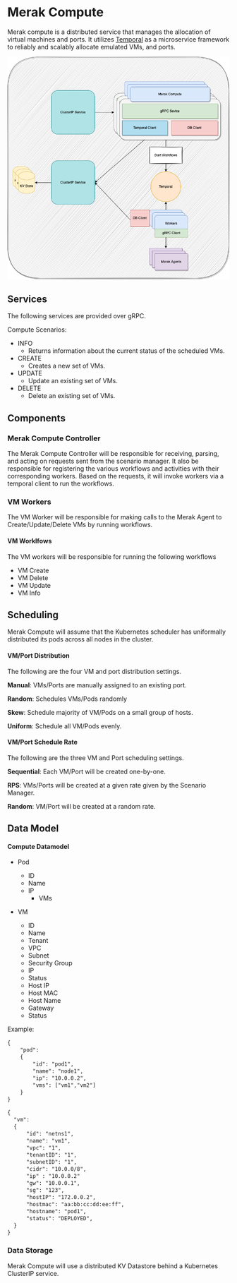 # Merak Compute

Merak compute is a distributed service that manages the allocation of virtual machines and ports. It utilizes [Temporal](https://temporal.io) as a microservice framework to
reliably and scalably allocate emulated VMs, and ports.

![merak compute design diagram](../images/merak_compute_design_diagram.png)

## Services

The following services are provided over gRPC.

Compute Scenarios:
- INFO
  - Returns information about the current status of the scheduled VMs.
- CREATE
  - Creates a new set of VMs.
- UPDATE
  - Update an existing set of VMs.
- DELETE
  - Delete an existing set of VMs.

## Components

### Merak Compute Controller
The Merak Compute Controller will be responsible for receiving, parsing, and acting on requests sent  from the scenario manager. It also be responsible for registering the various
workflows and activities with their corresponding workers.
Based on the requests, it will invoke workers via a temporal client to run the workflows.

### VM Workers
The VM Worker will be responsible for making calls to the Merak Agent to Create/Update/Delete VMs by running workflows.
#### VM Worklfows

The VM workers will be responsible for running the following workflows

- VM Create
- VM Delete
- VM Update
- VM Info

## Scheduling

Merak Compute will assume that the Kubernetes scheduler has uniformally distributed its pods across all nodes in the cluster.

#### VM/Port Distribution

The following are the four VM and port distribution settings.

**Manual**: VMs/Ports are manually assigned to an existing port.

**Random**: Schedules VMs/Pods randomly

**Skew**: Schedule majority of VM/Pods on a small group of hosts.

**Uniform**: Schedule all VM/Pods evenly.

#### VM/Port Schedule Rate

The following are the three VM and Port scheduling settings.

**Sequential**: Each VM/Port will be created one-by-one.

**RPS**: VMs/Ports will be created at a given rate given by the Scenario Manager.

**Random**: VM/Port will be created at a random rate.

## Data Model



#### Compute Datamodel

- Pod
  - ID
  - Name
  - IP
    - VMs

- VM
  - ID
  - Name
  - Tenant
  - VPC
  - Subnet
  - Security Group
  - IP
  - Status
  - Host IP
  - Host MAC
  - Host Name
  - Gateway
  - Status



Example:
```
{
    "pod":
    {
        "id": "pod1",
        "name": "node1",
        "ip": "10.0.0.2",
        "vms": ["vm1","vm2"]
    }
}
```

```
{
  "vm":
  {
      "id": "netns1",
      "name": "vm1",
      "vpc": "1",
      "tenantID": "1",
      "subnetID": "1",
      "cidr": "10.0.0/8",
      "ip" : "10.0.0.2"
      "gw": "10.0.0.1",
      "sg": "123",
      "hostIP": "172.0.0.2",
      "hostmac": "aa:bb:cc:dd:ee:ff",
      "hostname": "pod1",
      "status": "DEPLOYED",
  }
}
```


### Data Storage
Merak Compute will use a distributed KV Datastore behind a Kubernetes ClusterIP service.

